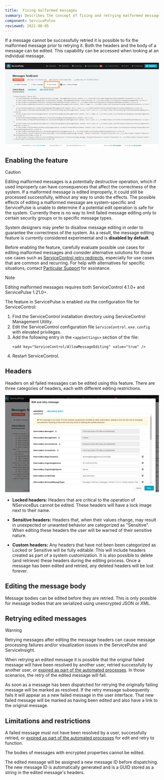 ```yaml
---
title:  Fixing malformed messages
summary: Describes the concept of fixing and retrying malformed messages in ServicePulse
component: ServicePulse
reviewed: 2021-08-05
---
```


If a message cannot be successfully retried it is possible to fix the malformed message prior to retrying it. Both the headers and the body of a message can be edited. This capability can be accessed when looking at an individual message.

![Edit Malformed Messages](images/edit-message-details.png 'width=500')

## Enabling the feature

> [!CAUTION]
> Editing malformed messages is a potentially destructive operation, which if used improperly can have consequences that affect the correctness of the system. If a malformed message is edited improperly, it could still be processed successfully, without any way to undo the effects. The possible effects of editing a malformed message are system-specific and ServicePulse is unable to determine if a potential edit operation is safe for the system. Currently there is no way to limit failed message editing only to certain security groups or to specific message types.
>
> System designers may prefer to disallow message editing in order to guarantee the correctness of the system. As a result, the message editing feature is currently considered experimental and is **disabled by default**.
>
> Before enabling the feature, carefully evaluate possible use cases for editing malformed messages and consider alternative solutions for those use cases such as [ServiceControl retry redirects](/samples/servicecontrol/fix-messages/), especially for use cases that are common and recurring. For help with alternatives for specific situations, contact [Particular Support](https://particular.net/support) for assistance.

> [!NOTE]
> Editing malformed messages requires both ServiceControl 4.1.0+ and ServicePulse 1.21.0+.

The feature in ServicePulse is enabled via the configuration file for ServiceControl:

1. Find the ServiceControl installation directory using ServiceControl Management Utility.
2. Edit the ServiceControl configuration file `ServiceControl.exe.config` with elevated privileges.
3. Add the following entry in the `<appSettings>` section of the file:
    ```
    <add key="ServiceControl/AllowMessageEditing" value="true" />
    ```
4. Restart ServiceControl.

## Headers

Headers on all failed messages can be edited using this feature. There are three categories of headers, each with different editing restrictions.

![Editing Headers](images/edit-message-headers.png 'width=500')

* **Locked headers:** Headers that are critical to the operation of NServiceBus cannot be edited. These headers will have a lock image next to their name.

* **Sensitive headers:** Headers that, when their values change, may result in unexpected or unwanted behavior are categorized as "Sensitive". When editing these headers the user will be warned of their sensitive nature.

* **Custom headers:** Any headers that have not been been categorized as Locked or Sensitive will be fully editable. This will include headers created as part of a system customization. It is also possible to delete (and retrieve) these headers during the editing process. Once a message has been edited and retried, any deleted headers will be lost forever.

## Editing the message body

Message bodies can be edited before they are retried. This is only possible for message bodies that are serialized using unencrypted JSON or XML.

## Retrying edited messages

> [!WARNING]
> Retrying messages after editing the message headers can cause message processing failures and/or visualization issues in the ServicePulse and ServiceInsight.

When retrying an edited message it is possible that the original failed message will have been resolved by another user, retried successfully by another user, or [expired as part of the automated processes](/servicecontrol/how-purge-expired-data.md). In those scenarios, the retry of the edited message will fail.

As soon as a message has been dispatched for retrying the originally failing message will be marked as resolved. If the retry message subsequently fails it will appear as a new failed message in the user interface. That new failed message will be marked as having been edited and also have a link to the original message.


## Limitations and restrictions

A failed message must not have been resolved by a user, successfully retried, or [expired as part of the automated processes](/servicecontrol/how-purge-expired-data.md) for edit and retry to function.

The bodies of messages with encrypted properties cannot be edited.

The edited message will be assigned a new message ID before dispatching. The new message ID is automatically generated and is a GUID stored as a string in the edited message's headers.
